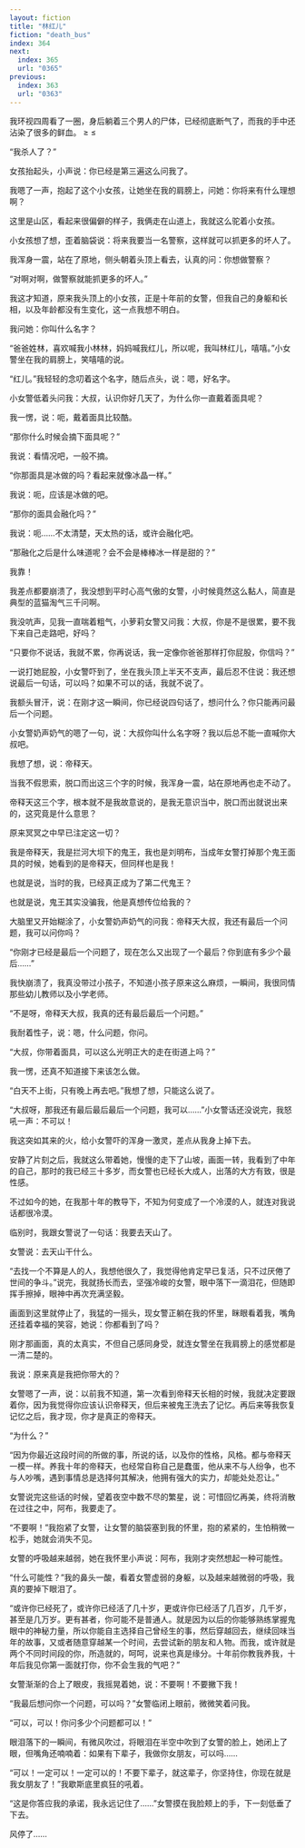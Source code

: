 ```yaml
---
layout: fiction
title: "林红儿"
fiction: "death_bus"
index: 364
next:
  index: 365
  url: "0365"
previous:
  index: 363
  url: "0363"
---
```

我环视四周看了一圈，身后躺着三个男人的尸体，已经彻底断气了，而我的手中还沾染了很多的鲜血。 ≥ ≤

“我杀人了？”

女孩抬起头，小声说：你已经是第三遍这么问我了。

我嗯了一声，抱起了这个小女孩，让她坐在我的肩膀上，问她：你将来有什么理想啊？

这里是山区，看起来很偏僻的样子，我俩走在山道上，我就这么驼着小女孩。

小女孩想了想，歪着脑袋说：将来我要当一名警察，这样就可以抓更多的坏人了。

我浑身一震，站在了原地，侧头朝着头顶上看去，认真的问：你想做警察？

“对啊对啊，做警察就能抓更多的坏人。”

我这才知道，原来我头顶上的小女孩，正是十年前的女警，但我自己的身躯和长相，以及年龄都没有生变化，这一点我想不明白。

我问她：你叫什么名字？

“爸爸姓林，喜欢喊我小林林，妈妈喊我红儿，所以呢，我叫林红儿，嘻嘻。”小女警坐在我的肩膀上，笑嘻嘻的说。

“红儿。”我轻轻的念叨着这个名字，随后点头，说：嗯，好名字。

小女警低着头问我：大叔，认识你好几天了，为什么你一直戴着面具呢？

我一愣，说：呃，戴着面具比较酷。

“那你什么时候会摘下面具呢？”

我说：看情况吧，一般不摘。

“你那面具是冰做的吗？看起来就像冰晶一样。”

我说：呃，应该是冰做的吧。

“那你的面具会融化吗？”

我说：呃……不太清楚，天太热的话，或许会融化吧。

“那融化之后是什么味道呢？会不会是棒棒冰一样是甜的？”

我靠！

我差点都要崩溃了，我没想到平时心高气傲的女警，小时候竟然这么黏人，简直是典型的蓝猫淘气三千问啊。

我没吭声，见我一直喘着粗气，小萝莉女警又问我：大叔，你是不是很累，要不我下来自己走路吧，好吗？

“只要你不说话，我就不累，你再说话，我一定像你爸爸那样打你屁股，你信吗？”

一说打她屁股，小女警吓到了，坐在我头顶上半天不支声，最后忍不住说：我还想说最后一句话，可以吗？如果不可以的话，我就不说了。

我额头冒汗，说：在刚才这一瞬间，你已经说四句话了，想问什么？你只能再问最后一个问题。

小女警奶声奶气的嗯了一句，说：大叔你叫什么名字呀？我以后总不能一直喊你大叔吧。

我想了想，说：帝释天。

当我不假思索，脱口而出这三个字的时候，我浑身一震，站在原地再也走不动了。

帝释天这三个字，根本就不是我故意说的，是我无意识当中，脱口而出就说出来的，这究竟是什么意思？

原来冥冥之中早已注定这一切？

我是帝释天，我是拦河大坝下的鬼王，我也是刘明布，当成年女警打掉那个鬼王面具的时候，她看到的是帝释天，但同样也是我！

也就是说，当时的我，已经真正成为了第二代鬼王？

也就是说，鬼王其实没骗我，他是真想传位给我的？

大脑里又开始糊涂了，小女警奶声奶气的问我：帝释天大叔，我还有最后一个问题，我可以问你吗？

“你刚才已经是最后一个问题了，现在怎么又出现了一个最后？你到底有多少个最后……”

我快崩溃了，我真没带过小孩子，不知道小孩子原来这么麻烦，一瞬间，我很同情那些幼儿教师以及小学老师。

“不是呀，帝释天大叔，我真的还有最后最后一个问题。”

我耐着性子，说：嗯，什么问题，你问。

“大叔，你带着面具，可以这么光明正大的走在街道上吗？”

我一愣，还真不知道接下来该怎么做。

“白天不上街，只有晚上再去吧。”我想了想，只能这么说了。

“大叔呀，那我还有最后最后最后一个问题，我可以……”小女警话还没说完，我怒吼一声：不可以！

我这突如其来的火，给小女警吓的浑身一激灵，差点从我身上掉下去。

安静了片刻之后，我就这么带着她，慢慢的走下了山坡，画面一转，我看到了中年的自己，那时的我已经三十多岁，而女警也已经长大成人，出落的大方有致，很是性感。

不过如今的她，在我那十年的教导下，不知为何变成了一个冷漠的人，就连对我说话都很冷漠。

临别时，我跟女警说了一句话：我要去天山了。

女警说：去天山干什么。

“去找一个不算是人的人，我想他很久了，我觉得他肯定早已复活，只不过厌倦了世间的争斗。”说完，我就扬长而去，坚强冷峻的女警，眼中落下一滴泪花，但随即挥手擦掉，眼神中再次充满坚毅。

画面到这里就停止了，我猛的一摇头，现女警正躺在我的怀里，眯眼看着我，嘴角还挂着幸福的笑容，她说：你都看到了吗？

刚才那画面，真的太真实，不但自己感同身受，就连女警坐在我肩膀上的感觉都是一清二楚的。

我说：原来真是我把你带大的？

女警嗯了一声，说：以前我不知道，第一次看到帝释天长相的时候，我就决定要跟着你，因为我觉得你应该认识帝释天，但后来被鬼王洗去了记忆。再后来等我恢复记忆之后，我才现，你才是真正的帝释天。

“为什么？”

“因为你最近这段时间的所做的事，所说的话，以及你的性格，风格。都与帝释天一模一样。养我十年的帝释天，也经常自称自己是蠢蛋，他从来不与人纷争，也不与人吵嘴，遇到事情总是选择何其解决，他拥有强大的实力，却能处处忍让。”

女警说完这些话的时候，望着夜空中数不尽的繁星，说：可惜回忆再美，终将消散在过往之中，阿布，我要走了。

“不要啊！”我抱紧了女警，让女警的脑袋塞到我的怀里，抱的紧紧的，生怕稍微一松手，她就会消失不见。

女警的呼吸越来越弱，她在我怀里小声说：阿布，我刚才突然想起一种可能性。

“什么可能性？”我的鼻头一酸，看着女警虚弱的身躯，以及越来越微弱的呼吸，我真的要掉下眼泪了。

“或许你已经死了，或许你已经活了几十岁，更或许你已经活了几百岁，几千岁，甚至是几万岁。更有甚者，你可能不是普通人。就是因为以后的你能够熟练掌握鬼眼中的神秘力量，所以你能自主选择自己曾经生的事，然后穿越回去，继续回味当年的故事，又或者随意穿越某一个时间，去尝试新的朋友和人物。而我，或许就是两个不同时间段的你，所造就的，呵呵，说来也真是缘分。十年前你教我养我，十年后我见你第一面就打你，你不会生我的气吧？”

女警渐渐的合上了眼皮，我摇晃着她，说：不要啊！不要撇下我！

“我最后想问你一个问题，可以吗？”女警临闭上眼前，微微笑着问我。

“可以，可以！你问多少个问题都可以！”

眼泪落下的一瞬间，有微风吹过，将眼泪在半空中吹到了女警的脸上，她闭上了眼，但嘴角还喃喃着：如果有下辈子，我做你女朋友，可以吗……

“可以！一定可以！一定可以的！不要下辈子，就这辈子，你坚持住，你现在就是我女朋友了！”我歇斯底里疯狂的吼着。

“这是你答应我的承诺，我永远记住了……”女警摸在我脸颊上的手，下一刻低垂了下去。

风停了……